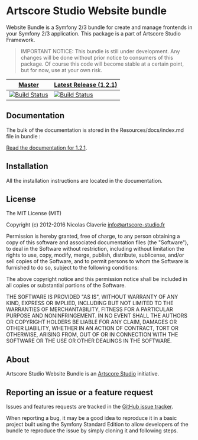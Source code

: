 # Artscore Studio Website bundle

Website Bundle is a Symfony 2/3 bundle for create and manage frontends in your Symfony 2/3 application. This package is a part of Artscore Studio Framework.

> IMPORTANT NOTICE: This bundle is still under development. Any changes will be done without prior notice to consumers of this package. Of course this code will become stable at a certain point, but for now, use at your own risk.

| [Master](https://github.com/artscorestudio/website-bundle) | [Latest Release (1.2.1)](https://github.com/artscorestudio/website-bundle/releases/tag/1.2.1) |
| ------ | -------------- |
| [![Build Status](https://travis-ci.org/artscorestudio/website-bundle.svg?branch=master)](https://travis-ci.org/artscorestudio/website-bundle) | [![Build Status](https://travis-ci.org/artscorestudio/website-bundle.svg?branch=1.2.1)](https://travis-ci.org/artscorestudio/website-bundle) |

## Documentation

The bulk of the documentation is stored in the Resources/docs/index.md file in bundle :

[Read the documentation for 1.2.1](https://github.com/artscorestudio/website-bundle/blob/1.2.1/Resources/doc/index.md).

## Installation

All the installation instructions are located in the documentation.

## License

The MIT License (MIT)

Copyright (c) 2012-2016 Nicolas Claverie <info@artscore-studio.fr>

Permission is hereby granted, free of charge, to any person obtaining a copy of
this software and associated documentation files (the "Software"), to deal in
the Software without restriction, including without limitation the rights to
use, copy, modify, merge, publish, distribute, sublicense, and/or sell copies of
the Software, and to permit persons to whom the Software is furnished to do so,
subject to the following conditions:

The above copyright notice and this permission notice shall be included in all
copies or substantial portions of the Software.

THE SOFTWARE IS PROVIDED "AS IS", WITHOUT WARRANTY OF ANY KIND, EXPRESS OR
IMPLIED, INCLUDING BUT NOT LIMITED TO THE WARRANTIES OF MERCHANTABILITY, FITNESS
FOR A PARTICULAR PURPOSE AND NONINFRINGEMENT. IN NO EVENT SHALL THE AUTHORS OR
COPYRIGHT HOLDERS BE LIABLE FOR ANY CLAIM, DAMAGES OR OTHER LIABILITY, WHETHER
IN AN ACTION OF CONTRACT, TORT OR OTHERWISE, ARISING FROM, OUT OF OR IN
CONNECTION WITH THE SOFTWARE OR THE USE OR OTHER DEALINGS IN THE SOFTWARE.

## About

Artscore Studio Website Bundle is an [Artscore Studio](http://www.artscore-studio.fr) initiative.

## Reporting an issue or a feature request

Issues and features requests are tracked in the [GitHub issue tracker](https://github.com/artscorestudio/website-bundle/issues).

When reporting a bug, it may be a good idea to reproduce it in a basic project built using the Symfony Standard Edition to allow developers of the bundle te reproduce the issue by simply cloning it and following steps.
